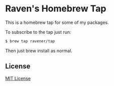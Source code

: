 # Raven's Homebrew Tap
This is a homebrew tap for some of my packages.

To subscribe to the tap just run:
```sh
$ brew tap ravener/tap
```
Then just brew install as normal.

## License
[MIT License](LICENSE)
